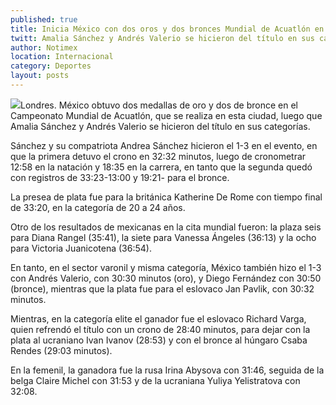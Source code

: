 ```yaml
---
published: true
title: Inicia México con dos oros y dos bronces Mundial de Acuatlón en Londres
twitt: Amalia Sánchez y Andrés Valerio se hicieron del título en sus categorías.
author: Notimex
location: Internacional
category: Deportes
layout: posts
---
```


![](http://i.imgur.com/oW6fyDLm.jpg)Londres. México obtuvo dos medallas de oro y dos de bronce en el Campeonato Mundial de Acuatlón, que se realiza en esta ciudad, luego que Amalia Sánchez y Andrés Valerio se hicieron del título en sus categorías.

Sánchez y su compatriota Andrea Sánchez hicieron el 1-3 en el evento, en que la primera detuvo el crono en 32:32 minutos, luego de cronometrar 12:58 en la natación y 18:35 en la carrera, en tanto que la segunda quedó con registros de 33:23-13:00 y 19:21- para el bronce.

La presea de plata fue para la británica Katherine De Rome con tiempo final de 33:20, en la categoría de 20 a 24 años.

Otro de los resultados de mexicanas en la cita mundial fueron: la plaza seis para Diana Rangel (35:41), la siete para Vanessa Ángeles (36:13) y la ocho para Victoria Juanicotena (36:54).

En tanto, en el sector varonil y misma categoría, México también hizo el 1-3 con Andrés Valerio, con 30:30 minutos (oro), y Diego Fernández con 30:50 (bronce), mientras que la plata fue para el eslovaco Jan Pavlik, con 30:32 minutos.

Mientras, en la categoría elite el ganador fue el eslovaco Richard Varga, quien refrendó el título con un crono de 28:40 minutos, para dejar con la plata al ucraniano Ivan Ivanov (28:53) y con el bronce al húngaro Csaba Rendes (29:03 minutos).

En la femenil, la ganadora fue la rusa Irina Abysova con 31:46, seguida de la belga Claire Michel con 31:53 y de la ucraniana Yuliya Yelistratova con 32:08.

